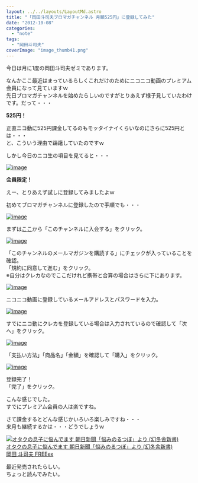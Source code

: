 ```yaml
---
layout: ../../layouts/LayoutMd.astro
title: "「岡田斗司夫ブロマガチャンネル 月額525円」に登録してみた"
date: "2012-10-08"
categories: 
  - "note"
tags: 
  - "岡田斗司夫"
coverImage: "image_thumb41.png"
---
```


今日は月に1度の岡田斗司夫ゼミであります。

なんかここ最近はまっているらしくこれだけのためにニコニコ動画のプレミアム会員になって見ていますｗ  
先日ブロマガチャンネルを始めたらしいのですがとりあえず様子見していたわけです。だって・・・

**525円！**

正直ニコ動に525円課金してるのもモッタイナイくらいなのにさらに525円とは・・・  
と、こういう理由で躊躇していたのですｗ

しかし今日のニコ生の項目を見てると・・・

[![image](images/image_thumb4.png "image")](//mizuka123.net/wp-content/uploads/2012/10/image4.png)

**会員限定！**

えー、とりあえず試しに登録してみましたよｗ

初めてブロマガチャンネルに登録したので手順でも・・・

[![image](images/image_thumb5.png "image")](//mizuka123.net/wp-content/uploads/2012/10/image5.png)

まずは[ここ](http://ch.nicovideo.jp/channel/ex)から「このチャンネルに入会する」をクリック。

[![image](images/image_thumb6.png "image")](//mizuka123.net/wp-content/uploads/2012/10/image6.png)

「このチャンネルのメールマガジンを購読する」にチェックが入っていることを確認。  
「規約に同意して進む」をクリック。  
※自分はクレカなのでここだけれど携帯と合算の場合はさらに下にあります。

[![image](images/image_thumb7.png "image")](//mizuka123.net/wp-content/uploads/2012/10/image7.png)

ニコニコ動画に登録しているメールアドレスとパスワードを入力。

[![image](images/image_thumb8.png "image")](//mizuka123.net/wp-content/uploads/2012/10/image8.png)

すでにニコ動にクレカを登録している場合は入力されているので確認して「次へ」をクリック。

[![image](images/image_thumb9.png "image")](//mizuka123.net/wp-content/uploads/2012/10/image9.png)

「支払い方法」「商品名」「金額」を確認して「購入」をクリック。

[![image](images/image_thumb10.png "image")](//mizuka123.net/wp-content/uploads/2012/10/image10.png)

登録完了！  
「完了」をクリック。

こんな感じでした。  
すでにプレミアム会員の人は楽ですね。

さて課金するとどんな感じかいろいろ楽しみですね・・・  
来月も継続するかは・・・どうでしょうｗ

[![オタクの息子に悩んでます 朝日新聞「悩みのるつぼ」より (幻冬舎新書)](images/41FBqQ9du2L._SL75_.jpg)  
オタクの息子に悩んでます 朝日新聞「悩みのるつぼ」より (幻冬舎新書)  
岡田 斗司夫 FREEex](https://www.amazon.co.jp/exec/obidos/ASIN/4344982789/mizuka123-22/ref=nosim)

最近発売されたらしい。  
ちょっと読んでみたい。
